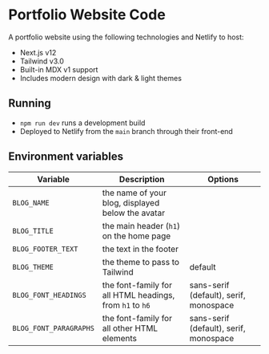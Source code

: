 # Portfolio Website Code

A portfolio website using the following technologies and Netlify to host:

- Next.js v12
- Tailwind v3.0
- Built-in MDX v1 support
- Includes modern design with dark & light themes

## Running
- `npm run dev` runs a development build
- Deployed to Netlify from the `main` branch through their front-end

## Environment variables
| Variable | Description | Options
| --- | --- | --- |
| `BLOG_NAME` | the name of your blog, displayed below the avatar ||
| `BLOG_TITLE` | the main header (`h1`) on the home page ||
| `BLOG_FOOTER_TEXT`| the text in the footer ||
| `BLOG_THEME` | the theme to pass to Tailwind | default |
| `BLOG_FONT_HEADINGS` | the font-family for all HTML headings, from `h1` to `h6`| sans-serif (default), serif, monospace|
| `BLOG_FONT_PARAGRAPHS` | the font-family for all other HTML elements | sans-serif (default), serif, monospace|
